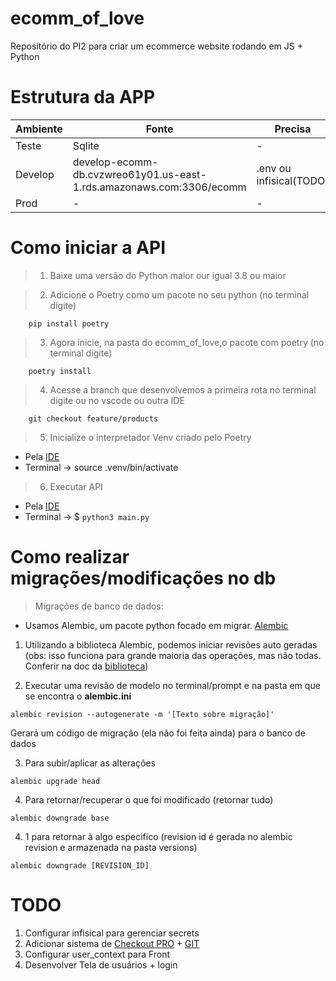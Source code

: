 # ecomm_of_love
Repositório do PI2 para criar um ecommerce website rodando em JS + Python  
<!-- 
Exemplificação das operações Back-Front-Infra
![automated like clockwork](./images/Aplicação%20Básica%20-%20E-commerce.drawio.png) -->

# Estrutura da APP

| Ambiente  | Fonte  | Precisa  |   |   |
|---|---|---|---|---|
| Teste  | Sqlite | - |   |   |
| Develop | develop-ecomm-db.cvzwreo61y01.us-east-1.rds.amazonaws.com:3306/ecomm | .env ou infisical(TODO) |   |   |
|  Prod | - | - | - | - |


# Como iniciar a API 

> 1. Baixe uma versão do Python maior our igual 3.8 ou maior 

> 2. Adicione o Poetry como um pacote no seu python (no terminal digite) 

        pip install poetry

> 3. Agora inicie, na pasta do ecomm_of_love,o pacote com poetry (no terminal digite) 

        poetry install

> 4. Acesse a branch que desenvolvemos a primeira rota  no terminal digite ou no vscode ou outra IDE

        git checkout feature/products

> 5. Inicialize o interpretador Venv criado pelo Poetry 

* Pela [IDE](https://code.visualstudio.com/docs/python/environments)
* Terminal -> source .venv/bin/activate

> 6. Executar API 

* Pela [IDE](https://code.visualstudio.com/docs/python/environments)
* Terminal -> $ `python3 main.py` 

# Como realizar migrações/modificações no db

> Migrações de banco de dados: 

* Usamos Alembic, um pacote python focado em migrar. [Alembic](https://alembic.sqlalchemy.org/en/latest/tutorial.html)


1. Utilizando a biblioteca Alembic, podemos iniciar revisões auto geradas (obs: isso funciona para grande maioria das operações, mas não todas. Conferir na doc da [biblioteca](https://alembic.sqlalchemy.org/en/latest/autogenerate.html))

2. Executar uma revisão de modelo no terminal/prompt e na pasta em que se encontra o **alembic.ini** 

```shell
alembic revision --autogenerate -m '[Texto sobre migração]'
```
Gerará um código de migração (ela não foi feita ainda) para o banco de dados

3. Para subir/aplicar as alterações 

```shell
alembic upgrade head
```

4. Para retornar/recuperar o que foi modificado (retornar tudo)

```shell
alembic downgrade base 
```

4. 1 para retornar à algo especifico (revision id é gerada no alembic revision e armazenada na pasta versions)

```shell
alembic downgrade [REVISION_ID] 
```


# TODO

1. Configurar infisical para gerenciar secrets
2. Adicionar sistema de [Checkout PRO](https://www.mercadopago.com.br/developers/pt/docs/checkout-pro/landing) + [GIT](https://github.com/mercadopago/sdk-python)
3. Configurar user_context para Front
4. Desenvolver Tela de usuários + login